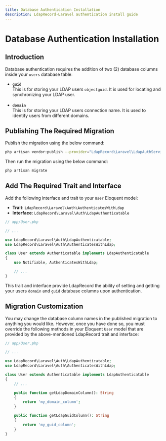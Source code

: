```yaml
---
title: Database Authentication Installation
description: LdapRecord-Laravel authentication install guide
---
```


# Database Authentication Installation

## Introduction

Database authentication requires the addition of two (2) database columns inside your `users` database table:

- **`guid`** <br/> This is for storing your LDAP users `objectguid`. It is used for locating and synchronizing your LDAP user.<br/><br/>
- **`domain`** <br/> This is for storing your LDAP users connection name. It is used to identify users from different domains.

## Publishing The Required Migration

Publish the migration using the below command:

```bash
php artisan vendor:publish --provider="LdapRecord\Laravel\LdapAuthServiceProvider"
```

Then run the migration using the below command:

```bash
php artisan migrate
```

## Add The Required Trait and Interface

Add the following interface and trait to your `User` Eloquent model:

- **Trait**: `LdapRecord\Laravel\Auth\AuthenticatesWithLdap`
- **Interface**: `LdapRecord\Laravel\Auth\LdapAuthenticatable`

```php
// app/User.php

// ...

use LdapRecord\Laravel\Auth\LdapAuthenticatable;
use LdapRecord\Laravel\Auth\AuthenticatesWithLdap;

class User extends Authenticatable implements LdapAuthenticatable
{
    use Notifiable, AuthenticatesWithLdap;

    // ...
}
```

This trait and interface provide LdapRecord the ability of setting and getting your users
`domain` and `guid` database columns upon authentication.

## Migration Customization

You may change the database column names in the published migration to anything you would like.
However, once you have done so, you must override the following methods in your Eloquent
`User` model that are provided by the above-mentioned LdapRecord trait and interface:

```php
// app/User.php

// ...

use LdapRecord\Laravel\Auth\LdapAuthenticatable;
use LdapRecord\Laravel\Auth\AuthenticatesWithLdap;

class User extends Authenticatable implements LdapAuthenticatable
{
    // ...

    public function getLdapDomainColumn(): String
    {
        return 'my_domain_column';
    }

    public function getLdapGuidColumn(): String
    {
        return 'my_guid_column';
    }
}
```
